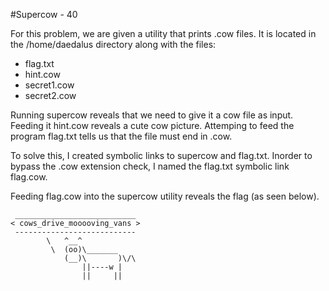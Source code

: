 #Supercow - 40

For this problem,  we are given a utility that prints .cow files. It is located in the /home/daedalus directory along with the files:

* flag.txt
* hint.cow
* secret1.cow
* secret2.cow

Running supercow reveals that we need to give it a cow file as input. Feeding it hint.cow reveals a cute cow picture. Attemping to feed the program flag.txt tells us that the file must end in .cow. 

To solve this, I created symbolic links to supercow and flag.txt. Inorder to bypass the .cow extension check, I named the flag.txt symbolic link flag.cow. 

Feeding flag.cow into the supercow utility reveals the flag (as seen below).

```
 ___________________________
< cows_drive_mooooving_vans >
 ---------------------------
        \   ^__^
         \  (oo)\_______
            (__)\       )\/\
                ||----w |
                ||     ||
```
